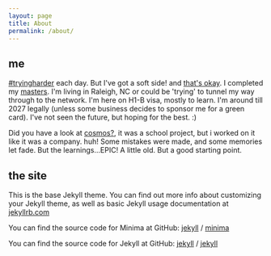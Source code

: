 ```yaml
---
layout: page
title: About
permalink: /about/
---
```


## me

[#tryingharder](/education/certificates/2023/02/17/offsec-osda.html) each day. But I've got a soft side! and [that's okay](/personal/blog/2022/08/03/thats-okay.html). I completed my [masters](/education/formal/2020/05/09/ncsu-mscs.html). I'm living in Raleigh, NC or could be 'trying' to tunnel my way through to the network. I'm here on H1-B visa, mostly to learn. I'm around till 2027 legally (unless some business decides to sponsor me for a green card). I've not seen the future, but hoping for the best. :)

Did you have a look at [cosmos?](/project/iot/2017/11/02/00-cosmos.html), it was a school project, but i worked on it like it was a company. huh! Some mistakes were made, and some memories let fade. But the learnings...EPIC! A little old. But a good starting point. 


## the site

This is the base Jekyll theme. You can find out more info about customizing your Jekyll theme, as well as basic Jekyll usage documentation at [jekyllrb.com](https://jekyllrb.com/)

You can find the source code for Minima at GitHub:
[jekyll][jekyll-organization] /
[minima](https://github.com/jekyll/minima)

You can find the source code for Jekyll at GitHub:
[jekyll][jekyll-organization] /
[jekyll](https://github.com/jekyll/jekyll)


[jekyll-organization]: https://github.com/jekyll
